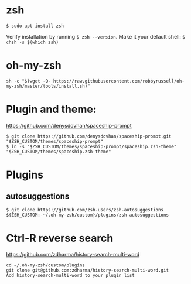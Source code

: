 # zsh

`$ sudo apt install zsh`

Verify installation by running `$ zsh --version`.
Make it your default shell: `$ chsh -s $(which zsh)`

# oh-my-zsh

`sh -c "$(wget -O- https://raw.githubusercontent.com/robbyrussell/oh-my-zsh/master/tools/install.sh)"`

# Plugin and theme:

https://github.com/denysdovhan/spaceship-prompt
```
$ git clone https://github.com/denysdovhan/spaceship-prompt.git "$ZSH_CUSTOM/themes/spaceship-prompt"
$ ln -s "$ZSH_CUSTOM/themes/spaceship-prompt/spaceship.zsh-theme" "$ZSH_CUSTOM/themes/spaceship.zsh-theme"
```

# Plugins

## autosuggestions

`$ git clone https://github.com/zsh-users/zsh-autosuggestions ${ZSH_CUSTOM:-~/.oh-my-zsh/custom}/plugins/zsh-autosuggestions`

# Ctrl-R reverse search
https://github.com/zdharma/history-search-multi-word

```
cd ~/.oh-my-zsh/custom/plugins
git clone git@github.com:zdharma/history-search-multi-word.git
Add history-search-multi-word to your plugin list
```
